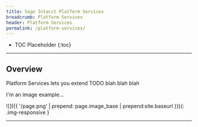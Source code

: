 ```yaml
---
title: Sage Intacct Platform Services
breadcrumb: Platform Services
header: Platform Services
permalink: /platform-services/
---
```


* TOC Placeholder
{:toc}

---

## Overview

Platform Services lets you extend TODO blah blah blah

I'm an image example...

![]({{ '/page.png' | prepend: page.image_base | prepend:site.baseurl }}){: .img-responsive }

---
